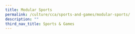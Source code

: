 ```yaml
---
title: Modular Sports
permalink: /culture/cca/sports-and-games/modular-sports/
description: ""
third_nav_title: Sports & Games
---
```

